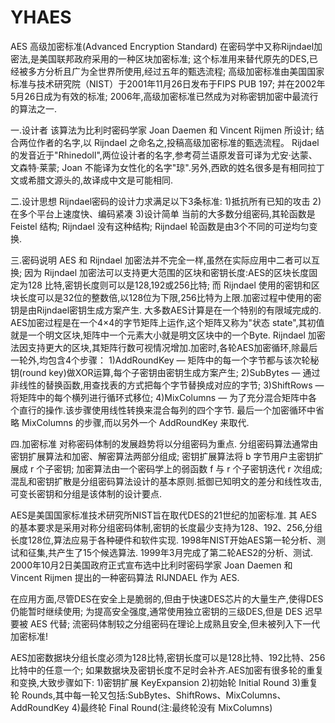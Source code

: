 # YHAES

AES
高级加密标准(Advanced Encryption Standard)
在密码学中又称Rijndael加密法,是美国联邦政府采用的一种区块加密标准;
这个标准用来替代原先的DES,已经被多方分析且广为全世界所使用,经过五年的甄选流程;
高级加密标准由美国国家标准与技术研究院（NIST）于2001年11月26日发布于FIPS PUB 197;
并在2002年5月26日成为有效的标准;
2006年,高级加密标准已然成为对称密钥加密中最流行的算法之一.

一.设计者
该算法为比利时密码学家 Joan Daemen 和 Vincent Rijmen 所设计;
结合两位作者的名字,以 Rijndael 之命名之,投稿高级加密标准的甄选流程。
Rijdael 的发音近于"Rhinedoll",两位设计者的名字,参考荷兰语原发音可译为尤安·达蒙、文森特·莱蒙;
Joan 不能译为女性化的名字"琼".另外,西欧的姓名很多是有相同拉丁文或希腊文源头的,故译成中文是可能相同.

二.设计思想
Rijndael密码的设计力求满足以下3条标准:
1)抵抗所有已知的攻击
2)在多个平台上速度快、编码紧凑
3)设计简单
当前的大多数分组密码,其轮函数是 Feistel 结构;
Rijndael 没有这种结构;
Rijndael 轮函数是由3个不同的可逆均匀变换.

三.密码说明
AES 和 Rijndael 加密法并不完全一样,虽然在实际应用中二者可以互换;
因为 Rijndael 加密法可以支持更大范围的区块和密钥长度:AES的区块长度固定为128 比特,密钥长度则可以是128,192或256比特;
而 Rijndael 使用的密钥和区块长度可以是32位的整数倍,以128位为下限,256比特为上限.加密过程中使用的密钥是由Rijndael密钥生成方案产生.
大多数AES计算是在一个特别的有限域完成的.
AES加密过程是在一个4×4的字节矩阵上运作,这个矩阵又称为"状态 state",其初值就是一个明文区块,矩阵中一个元素大小就是明文区块中的一个Byte.
Rijndael 加密法因支持更大的区块,其矩阵行数可视情况增加.加密时,各轮AES加密循环,除最后一轮外,均包含4个步骤：
1)AddRoundKey — 矩阵中的每一个字节都与该次轮秘钥(round key)做XOR运算,每个子密钥由密钥生成方案产生;
2)SubBytes — 通过非线性的替换函数,用查找表的方式把每个字节替换成对应的字节;
3)ShiftRows — 将矩阵中的每个横列进行循环式移位;
4)MixColumns — 为了充分混合矩阵中各个直行的操作.该步骤使用线性转换来混合每列的四个字节.
最后一个加密循环中省略 MixColumns 的步骤,而以另外一个 AddRoundKey 来取代.

四.加密标准
对称密码体制的发展趋势将以分组密码为重点.
分组密码算法通常由密钥扩展算法和加密、解密算法两部分组成;
密钥扩展算法将 b 字节用户主密钥扩展成 r 个子密钥;
加密算法由一个密码学上的弱函数 f 与 r 个子密钥迭代 r 次组成;
混乱和密钥扩散是分组密码算法设计的基本原则.抵御已知明文的差分和线性攻击,可变长密钥和分组是该体制的设计要点.

AES是美国国家标准技术研究所NIST旨在取代DES的21世纪的加密标准.
其 AES 的基本要求是采用对称分组密码体制,密钥的长度最少支持为128、192、256,分组长度128位,算法应易于各种硬件和软件实现.
1998年NIST开始AES第一轮分析、测试和征集,共产生了15个候选算法.
1999年3月完成了第二轮AES2的分析、测试.
2000年10月2日美国政府正式宣布选中比利时密码学家 Joan Daemen 和 Vincent Rijmen 提出的一种密码算法 RIJNDAEL 作为 AES.

在应用方面,尽管DES在安全上是脆弱的,但由于快速DES芯片的大量生产,使得DES仍能暂时继续使用;
为提高安全强度,通常使用独立密钥的三级DES,但是 DES 迟早要被 AES 代替;
流密码体制较之分组密码在理论上成熟且安全,但未被列入下一代加密标准!

AES加密数据块分组长度必须为128比特,密钥长度可以是128比特、192比特、256比特中的任意一个;
如果数据块及密钥长度不足时会补齐.AES加密有很多轮的重复和变换,大致步骤如下:
1)密钥扩展 KeyExpansion
2)初始轮 Initial Round 
3)重复轮 Rounds,其中每一轮又包括:SubBytes、ShiftRows、MixColumns、AddRoundKey
4)最终轮 Final Round(注:最终轮没有 MixColumns)








